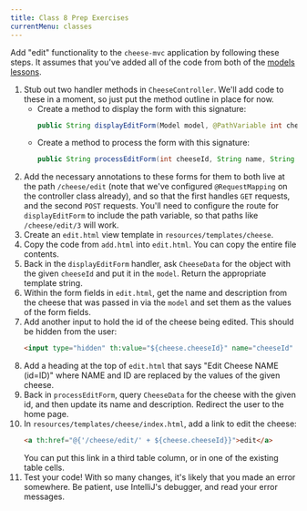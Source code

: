 ```yaml
---
title: Class 8 Prep Exercises
currentMenu: classes
---
```


Add "edit" functionality to the `cheese-mvc` application by following these steps. It assumes that you've added all of the code from both of the [models lessons](../../videos/).

1. Stub out two handler methods in `CheeseController`. We'll add code to these in a moment, so just put the method outline in place for now.
    - Create a method to display the form with this signature:
        ```java
        public String displayEditForm(Model model, @PathVariable int cheeseId)
        ```
    - Create a method to process the form with this signature:
        ```java
        public String processEditForm(int cheeseId, String name, String description)
        ```
2. Add the necessary annotations to these forms for them to both live at the path `/cheese/edit` (note that we've configured `@RequestMapping` on the controller class already), and so that the first handles `GET` requests, and the second `POST` requests. You'll need to configure the route for `displayEditForm` to include the path variable, so that paths like `/cheese/edit/3` will work.
3. Create an `edit.html` view template in `resources/templates/cheese`.
4. Copy the code from `add.html` into `edit.html`. You can copy the entire file contents.
5. Back in the `displayEditForm` handler, ask `CheeseData` for the object with the given `cheeseId` and put it in the `model`. Return the appropriate template string.
6. Within the form fields in `edit.html`, get the name and description from the cheese that was passed in via the `model` and set them as the values of the form fields.
7. Add another input to hold the id of the cheese being edited. This should be hidden from the user:
    ```html
    <input type="hidden" th:value="${cheese.cheeseId}" name="cheeseId" />
    ```
8. Add a heading at the top of `edit.html` that says "Edit Cheese NAME (id=ID)" where NAME and ID are replaced by the values of the given cheese.
9. Back in `processEditForm`, query `CheeseData` for the cheese with the given id, and then update its name and description. Redirect the user to the home page.
10. In `resources/templates/cheese/index.html`, add a link to edit the cheese:
    ```html
    <a th:href="@{'/cheese/edit/' + ${cheese.cheeseId}}">edit</a>
    ```
    You can put this link in a third table column, or in one of the existing table cells.
11. Test your code! With so many changes, it's likely that you made an error somewhere. Be patient, use IntelliJ's debugger, and read your error messages.
